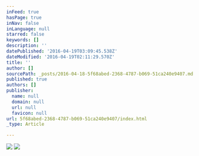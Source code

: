 ```yaml
---
inFeed: true
hasPage: true
inNav: false
inLanguage: null
starred: false
keywords: []
description: ''
datePublished: '2016-04-19T03:09:45.538Z'
dateModified: '2016-04-19T02:11:29.570Z'
title: ''
author: []
sourcePath: _posts/2016-04-18-5f68abed-2368-4787-b069-51ca240e9407.md
published: true
authors: []
publisher:
  name: null
  domain: null
  url: null
  favicon: null
url: 5f68abed-2368-4787-b069-51ca240e9407/index.html
_type: Article

---
```

![](https://the-grid-user-content.s3-us-west-2.amazonaws.com/3e5d6a95-900a-4ed0-8e20-37e23157f178.jpg)
![](https://the-grid-user-content.s3-us-west-2.amazonaws.com/fb8bd0ee-dd5d-4c55-81e6-0f331593d03e.png)